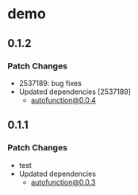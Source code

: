 # demo

## 0.1.2

### Patch Changes

- 2537189: bug fixes
- Updated dependencies [2537189]
  - autofunction@0.0.4

## 0.1.1

### Patch Changes

- test
- Updated dependencies
  - autofunction@0.0.3
